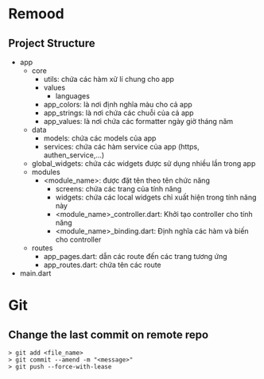 # Remood

## Project Structure

- app
    - core
        - utils: chứa các hàm xử lí chung cho app
        - values
            - languages
        - app_colors: là nơi định nghĩa màu cho cả app
        - app_strings: là nơi chứa các chuỗi của cả app
        - app_values: là nơi chứa các formatter ngày giờ tháng năm
    - data
        - models: chứa các models của app
        - services: chứa các hàm service của app (https, authen_service,...)
    - global_widgets: chứa các widgets được sử dụng nhiều lần trong app
    - modules
        - <module_name>: được đặt tên theo tên chức năng
            - screens: chứa các trang của tính năng
            - widgets: chứa các local widgets chỉ xuất hiện trong tính năng này
            - <module_name>_controller.dart: Khởi tạo controller cho tính năng
            - <module_name>_binding.dart: Định nghĩa các hàm và biến cho controller
    - routes
        - app_pages.dart: dẫn các route đến các trang tương ứng
        - app_routes.dart: chứa tên các route
- main.dart

# Git
 
## Change the last commit on remote repo

```
> git add <file_name>
> git commit --amend -m "<message>"
> git push --force-with-lease
```